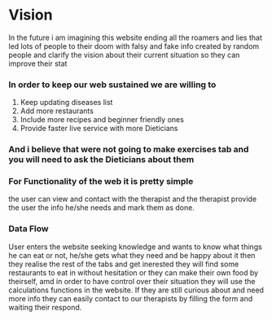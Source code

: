 # Vision

In the future i am imagining this website ending all the roamers and lies that led lots of people to their doom with falsy and fake info created by random people
and clarify the vision about their current situation so they can improve their stat

### In order to keep our web sustained we are willing to

  1. Keep updating diseases list
  2. Add more restaurants
  3. Include more recipes and beginner friendly ones
  4. Provide faster live service with more Dieticians

### And i believe that were not going to make exercises tab and you will need to ask the Dieticians about them

### For Functionality of the web it is pretty simple

the user can view and contact with the therapist and the therapist provide the user the info he/she needs and mark them as done.

### Data Flow

User enters the website seeking knowledge and wants to know what things he can eat or not, he/she gets what they need and be happy about it then they realise the rest of the tabs and get inerested
they will find some restaurants to eat in without hesitation or they can make their own food by theirself, amd in order to have control over their situation they will use the calculations functions in the website.
If they are still curious about and need more info they can easily contact to our therapists by filling the form and waiting their respond.
